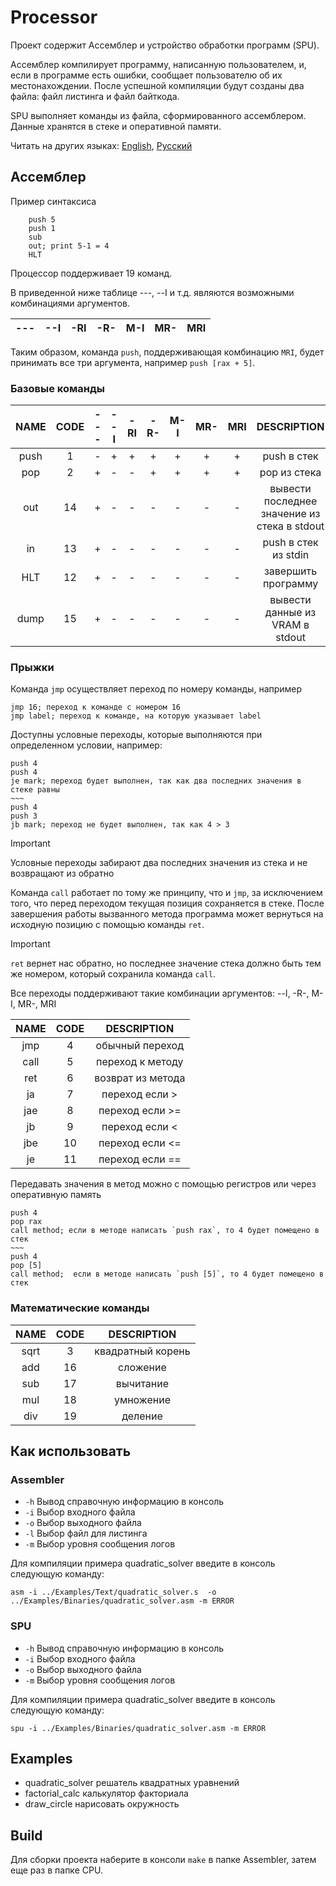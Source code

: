 # Processor
Проект содержит Ассемблер и устройство обработки программ (SPU).

Ассемблер компилирует программу, написанную пользователем, и, если в программе есть ошибки, сообщает пользователю об их местонахождении. После успешной компиляции будут созданы два файла: файл листинга и файл байткода.

SPU выполняет команды из файла, сформированного ассемблером. Данные хранятся в стеке и оперативной памяти.

Читать на других языках: [English](https://github.com/IBIBENDUM/Processor/blob/main/README.md), [Русский](https://github.com/IBIBENDUM/Processor/blob/main/README_rus.md)

## Ассемблер
Пример синтаксиса
~~~
    push 5
    push 1
    sub
    out; print 5-1 = 4
    HLT
~~~

Процессор поддерживает 19 команд.

В приведенной ниже таблице ---, --I и т.д. являются возможными комбинациями аргументов.

| --- | --I | -RI | -R- | M-I | MR- | MRI |
| --- | --- | --- | --- | --- | --- | --- |

 Таким образом, команда `push`, поддерживающая комбинацию `MRI`, будет принимать все три аргумента, например `push [rax + 5]`.

### Базовые команды
| NAME | CODE | --- | --I | -RI | -R- | M-I | MR- | MRI |                 DESCRIPTION                  |
|:----:|:----:|:---:|:---:|:---:|:---:|:---:|:---:|:---:|:--------------------------------------------:|
| push |  1   |  -  |  +  |  +  |  +  |  +  |  +  |  +  |                 push в стек                  |
| pop  |  2   |  +  |  -  |  -  |  +  |  +  |  +  |  +  |                 pop из стека                 |
| out  |  14  |  +  |  -  |  -  |  -  |  -  |  -  |  -  | вывести последнее значение из стека в stdout |
|  in  |  13  |  +  |  -  |  -  |  -  |  -  |  -  |  -  |             push в стек из stdin             |
| HLT  |  12  |  +  |  -  |  -  |  -  |  -  |  -  |  -  |             завершить программу              |
| dump |  15  |  +  |  -  |  -  |  -  |  -  |  -  |  -  |       вывести данные из VRAM в stdout        |

### Прыжки
Команда `jmp` осуществляет переход по номеру команды, например
```
jmp 16; переход к команде с номером 16
jmp label; переход к команде, на которую указывает label
```

Доступны условные переходы, которые выполняются при определенном условии, например:
```
push 4
push 4
je mark; переход будет выполнен, так как два последних значения в стеке равны
~~~
push 4
push 3
jb mark; переход не будет выполнен, так как 4 > 3
```

>[!IMPORTANT]
>Условные переходы забирают два последних значения из стека и не возвращают из обратно

Команда `call` работает по тому же принципу, что и `jmp`, за исключением того, что перед переходом текущая позиция сохраняется в стеке. После завершения работы вызванного метода программа может вернуться на исходную позицию с помощью команды `ret`.

>[!IMPORTANT]
>`ret` вернет нас обратно, но последнее значение стека должно быть тем же номером, который сохранила команда `call`.

Все переходы поддерживают такие комбинации аргументов: --I, -R-, M-I, MR-, MRI

| NAME | CODE |    DESCRIPTION    |
|:----:|:----:|:-----------------:|
| jmp  |  4   |  обычный переход  |
| call |  5   | переход к методу  |
| ret  |  6   | возврат из метода |
|  ja  |  7   |  переход если >   |
| jae  |  8   |  переход если >=  |
|  jb  |  9   |  переход если <   |
| jbe  |  10  |  переход если <=  |
|  je  |  11  |  переход если ==  |

Передавать значения в метод можно с помощью регистров или через оперативную память
```
push 4
pop rax
call method; если в методе написать `push rax`, то 4 будет помещено в стек
~~~
push 4
pop [5]
call method;  если в методе написать `push [5]`, то 4 будет помещено в стек
```

### Математические команды
| NAME | CODE |    DESCRIPTION    |
|:----:|:----:|:-----------------:|
| sqrt |  3   | квадратный корень |
| add  |  16  |     сложение      |
| sub  |  17  |     вычитание     |
| mul  |  18  |     умножение     |
| div  |  19  |      деление       |

## Как использовать
### Assembler
- `-h` Вывод справочную информацию в консоль
- `-i` Выбор входного файла
- `-o` Выбор выходного файла
-  `-l` Выбор файл для листинга
- `-m` Выбор уровня сообщения логов

Для компиляции примера quadratic_solver введите в консоль следующую команду:
```
asm -i ../Examples/Text/quadratic_solver.s  -o ../Examples/Binaries/quadratic_solver.asm -m ERROR
```
### SPU
- `-h` Вывод справочную информацию в консоль
- `-i` Выбор входного файла
- `-o` Выбор выходного файла
- `-m` Выбор уровня сообщения логов

Для компиляции примера quadratic_solver введите в консоль следующую команду:
```
spu -i ../Examples/Binaries/quadratic_solver.asm -m ERROR
```

## Examples
- quadratic_solver решатель квадратных уравнений
- factorial_calc калькулятор факториала
- draw_circle нарисовать окружность

## Build
Для сборки проекта наберите в консоли `make` в папке Assembler, затем еще раз в папке CPU.
